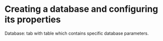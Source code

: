 # Creating a database and configuring its properties

Database: tab with table which contains specific database parameters.